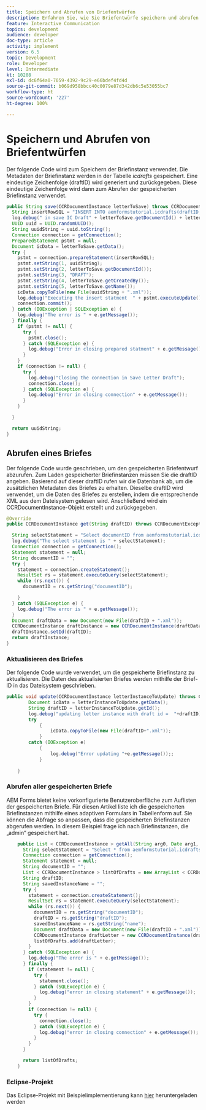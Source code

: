 ```yaml
---
title: Speichern und Abrufen von Briefentwürfen
description: Erfahren Sie, wie Sie Briefentwürfe speichern und abrufen
feature: Interactive Communication
topics: development
audience: developer
doc-type: article
activity: implement
version: 6.5
topic: Development
role: Developer
level: Intermediate
kt: 10208
exl-id: dc6f64a0-7059-4392-9c29-e66bdef4fd4d
source-git-commit: b069d958bbcc40c0079e87d342db6c5e53055bc7
workflow-type: ht
source-wordcount: '227'
ht-degree: 100%

---
```


# Speichern und Abrufen von Briefentwürfen

Der folgende Code wird zum Speichern der Briefinstanz verwendet. Die Metadaten der Briefinstanz werden in der Tabelle _icdrafts_ gespeichert. Eine eindeutige Zeichenfolge (draftID) wird generiert und zurückgegeben. Diese eindeutige Zeichenfolge wird dann zum Abrufen der gespeicherten Briefinstanz verwendet.

```java
public String save(CCRDocumentInstance letterToSave) throws CCRDocumentException {
  String insertRowSQL = "INSERT INTO aemformstutorial.icdrafts(draftID,documentID,status,owner,name) VALUES(?,?,?,?,?)";
  log.debug(" in save IC Draft" + letterToSave.getDocumentId() + letterToSave.getName());
  UUID uuid = UUID.randomUUID();
  String uuidString = uuid.toString();
  Connection connection = getConnection();
  PreparedStatement pstmt = null;
  Document icData = letterToSave.getData();
  try {
    pstmt = connection.prepareStatement(insertRowSQL);
    pstmt.setString(1, uuidString);
    pstmt.setString(2, letterToSave.getDocumentId());
    pstmt.setString(3, "DRAFT");
    pstmt.setString(4, letterToSave.getCreatedBy());
    pstmt.setString(5, letterToSave.getName());
    icData.copyToFile(new File(uuidString + ".xml"));
    log.debug("Executing the insert statment  " + pstmt.executeUpdate());
    connection.commit();
  } catch (IOException | SQLException e) {
    log.debug("The error is " + e.getMessage());
  } finally {
    if (pstmt != null) {
      try {
        pstmt.close();
      } catch (SQLException e) {
        log.debug("Error in closing prepared statment" + e.getMessage());
      }
    }
    if (connection != null) {
      try {
        log.debug("Closing the connection in Save Letter Draft");
        connection.close();
      } catch (SQLException e) {
        log.debug("Error in closing connection" + e.getMessage());
      }
    }

  }

  return uuidString;
}
```

## Abrufen eines Briefes

Der folgende Code wurde geschrieben, um den gespeicherten Briefentwurf abzurufen.
Zum Laden gespeicherter Briefinstanzen müssen Sie die draftID angeben. Basierend auf dieser draftID rufen wir die Datenbank ab, um die zusätzlichen Metadaten des Briefes zu erhalten. Dieselbe draftID wird verwendet, um die Daten des Briefes zu erstellen, indem die entsprechende XML aus dem Dateisystem gelesen wird. Anschließend wird ein CCRDocumentInstance-Objekt erstellt und zurückgegeben.


```java
@Override
public CCRDocumentInstance get(String draftID) throws CCRDocumentException {

  String selectStatement = "Select documentID from aemformstutorial.icdrafts where draftID='" + draftID + "'";
  log.debug("The select statement is " + selectStatement);
  Connection connection = getConnection();
  Statement statement = null;
  String documentID = "";
  try {
    statement = connection.createStatement();
    ResultSet rs = statement.executeQuery(selectStatement);
    while (rs.next()) {
      documentID = rs.getString("documentID");

    }
  } catch (SQLException e) {
    log.debug("The error is " + e.getMessage());
  }
  Document draftData = new Document(new File(draftID + ".xml"));
  CCRDocumentInstance draftInstance = new CCRDocumentInstance(draftData, "abc", documentID, CCRDocumentInstance.Status.DRAFT);
  draftInstance.setId(draftID);
  return draftInstance;
}
```

### Aktualisieren des Briefes

Der folgende Code wurde verwendet, um die gespeicherte Briefinstanz zu aktualisieren. Die Daten des aktualisierten Briefes werden mithilfe der Brief-ID in das Dateisystem geschrieben.

```java
public void update(CCRDocumentInstance letterInstanceToUpdate) throws CCRDocumentException {
        Document icData = letterInstanceToUpdate.getData();
        String draftID = letterInstanceToUpdate.getId();
        log.debug("updating letter instance with draft id =  "+draftID);
        try
            {
                icData.copyToFile(new File(draftID+".xml"));
            } 
        catch (IOException e)
            {
                log.debug("Error updating "+e.getMessage());;
            }
        
    }
```

### Abrufen aller gespeicherten Briefe

AEM Forms bietet keine vorkonfigurierte Benutzeroberfläche zum Auflisten der gespeicherten Briefe. Für diesen Artikel liste ich die gespeicherten Briefinstanzen mithilfe eines adaptiven Formulars in Tabellenform auf.
Sie können die Abfrage so anpassen, dass die gespeicherten Briefinstanzen abgerufen werden. In diesem Beispiel frage ich nach Briefinstanzen, die „admin“ gespeichert hat.

```java
    public List < CCRDocumentInstance > getAll(String arg0, Date arg1, Date arg2, Map < String, Object > arg3) throws CCRDocumentException {
      String selectStatement = "Select * from aemformstutorial.icdrafts where owner = 'admin'";
      Connection connection = getConnection();
      Statement statement = null;
      String documentID = "";
      List < CCRDocumentInstance > listOfDrafts = new ArrayList < CCRDocumentInstance > ();
      String draftID;
      String savedInstanceName = "";
      try {
        statement = connection.createStatement();
        ResultSet rs = statement.executeQuery(selectStatement);
        while (rs.next()) {
          documentID = rs.getString("documentID");
          draftID = rs.getString("draftID");
          savedInstanceName = rs.getString("name");
          Document draftData = new Document(new File(draftID + ".xml"));
          CCRDocumentInstance draftLetter = new CCRDocumentInstance(draftData, savedInstanceName, documentID, CCRDocumentInstance.Status.DRAFT);
          listOfDrafts.add(draftLetter);
        }
      } catch (SQLException e) {
        log.debug("The error is " + e.getMessage());
      } finally {
        if (statement != null) {
          try {
            statement.close();
          } catch (SQLException e) {
            log.debug("error in closing statement" + e.getMessage());
          }
        }
        if (connection != null) {
          try {
            connection.close();
          } catch (SQLException e) {
            log.debug("error in closing connection" + e.getMessage());
          }
        }
      }

      return listOfDrafts;
    }
```

### Eclipse-Projekt

Das Eclipse-Projekt mit Beispielimplementierung kann [hier](assets/icdrafts-eclipse-project.zip) heruntergeladen werden
